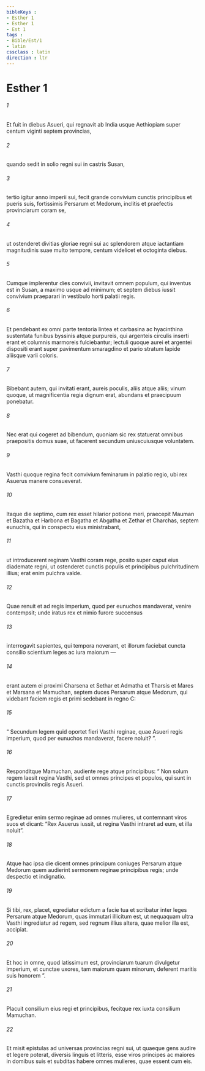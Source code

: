 ```yaml
---
bibleKeys : 
- Esther 1
- Esther 1
- Est 1
tags : 
- Bible/Est/1
- latin
cssclass : latin
direction : ltr
---
```


# Esther 1

###### 1
Et fuit in diebus Asueri, qui regnavit ab India usque Aethiopiam super centum viginti septem provincias, 
###### 2
quando sedit in solio regni sui in castris Susan, 
###### 3
tertio igitur anno imperii sui, fecit grande convivium cunctis principibus et pueris suis, fortissimis Persarum et Medorum, inclitis et praefectis provinciarum coram se, 
###### 4
ut ostenderet divitias gloriae regni sui ac splendorem atque iactantiam magnitudinis suae multo tempore, centum videlicet et octoginta diebus.
###### 5
Cumque implerentur dies convivii, invitavit omnem populum, qui inventus est in Susan, a maximo usque ad minimum; et septem diebus iussit convivium praeparari in vestibulo horti palatii regis. 
###### 6
Et pendebant ex omni parte tentoria lintea et carbasina ac hyacinthina sustentata funibus byssinis atque purpureis, qui argenteis circulis inserti erant et columnis marmoreis fulciebantur; lectuli quoque aurei et argentei dispositi erant super pavimentum smaragdino et pario stratum lapide aliisque varii coloris. 
###### 7
Bibebant autem, qui invitati erant, aureis poculis, aliis atque aliis; vinum quoque, ut magnificentia regia dignum erat, abundans et praecipuum ponebatur. 
###### 8
Nec erat qui cogeret ad bibendum, quoniam sic rex statuerat omnibus praepositis domus suae, ut facerent secundum uniuscuiusque voluntatem.
###### 9
Vasthi quoque regina fecit convivium feminarum in palatio regio, ubi rex Asuerus manere consueverat.
###### 10
Itaque die septimo, cum rex esset hilarior potione meri, praecepit Mauman et Bazatha et Harbona et Bagatha et Abgatha et Zethar et Charchas, septem eunuchis, qui in conspectu eius ministrabant, 
###### 11
ut introducerent reginam Vasthi coram rege, posito super caput eius diademate regni, ut ostenderet cunctis populis et principibus pulchritudinem illius; erat enim pulchra valde.
###### 12
Quae renuit et ad regis imperium, quod per eunuchos mandaverat, venire contempsit; unde iratus rex et nimio furore succensus 
###### 13
interrogavit sapientes, qui tempora noverant, et illorum faciebat cuncta consilio scientium leges ac iura maiorum — 
###### 14
erant autem ei proximi Charsena et Sethar et Admatha et Tharsis et Mares et Marsana et Mamuchan, septem duces Persarum atque Medorum, qui videbant faciem regis et primi sedebant in regno C: 
###### 15
“ Secundum legem quid oportet fieri Vasthi reginae, quae Asueri regis imperium, quod per eunuchos mandaverat, facere noluit? ”.
###### 16
Responditque Mamuchan, audiente rege atque principibus: “ Non solum regem laesit regina Vasthi, sed et omnes principes et populos, qui sunt in cunctis provinciis regis Asueri. 
###### 17
Egredietur enim sermo reginae ad omnes mulieres, ut contemnant viros suos et dicant: “Rex Asuerus iussit, ut regina Vasthi intraret ad eum, et illa noluit”. 
###### 18
Atque hac ipsa die dicent omnes principum coniuges Persarum atque Medorum quem audierint sermonem reginae principibus regis; unde despectio et indignatio. 
###### 19
Si tibi, rex, placet, egrediatur edictum a facie tua et scribatur inter leges Persarum atque Medorum, quas immutari illicitum est, ut nequaquam ultra Vasthi ingrediatur ad regem, sed regnum illius altera, quae melior illa est, accipiat. 
###### 20
Et hoc in omne, quod latissimum est, provinciarum tuarum divulgetur imperium, et cunctae uxores, tam maiorum quam minorum, deferent maritis suis honorem ”.
###### 21
Placuit consilium eius regi et principibus, fecitque rex iuxta consilium Mamuchan. 
###### 22
Et misit epistulas ad universas provincias regni sui, ut quaeque gens audire et legere poterat, diversis linguis et litteris, esse viros principes ac maiores in domibus suis et subditas habere omnes mulieres, quae essent cum eis.
